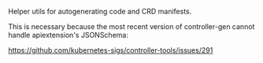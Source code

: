Helper utils for autogenerating code and CRD manifests.

This is necessary because the most recent version of controller-gen cannot handle apiextension's JSONSchema:

https://github.com/kubernetes-sigs/controller-tools/issues/291
